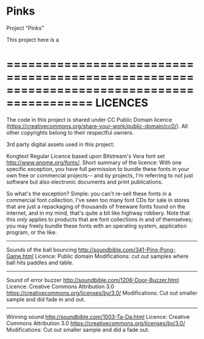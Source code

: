 # Pinks

Project "Pinks"

This project here is a 


==========================================================================================
LICENCES
==========================================================================================

The code in this project is shared under CC Public Domain licence (https://creativecommons.org/share-your-work/public-domain/cc0/). All other copyrights belong to their respectful owners.

3rd party digital assets used in this project:

Kongtext Regular
Licence based upon Bitstream's Vera font set <http://www.gnome.org/fonts/>.
Short summary of the licence:
With one specific exception, you have full permission to bundle these fonts in your own free or commercial projects-- and by projects, I'm referring to not just software but also electronic documents and print publications.

So what's the exception? Simple: you can't re-sell these fonts in a commercial font collection. I've seen too many font CDs for sale in stores that are just a repackaging of thousands of freeware fonts found on the internet, and in my mind, that's quite a bit like highway robbery. Note that this *only* applies to products that are font collections in and of themselves; you may freely bundle these fonts with an operating system, application program, or the like. 

***************************************

Sounds of the ball bouncing 
<http://soundbible.com/341-Ping-Pong-Game.html>
Licence: Public domain
Modifications: cut out samples where ball hits paddles and table.

***************************************

Sound of error buzzer
<http://soundbible.com/1206-Door-Buzzer.html>
Licence: Creative Commons Attribution 3.0
https://creativecommons.org/licenses/by/3.0/
Modifications: Cut out smaller sample and did fade in and out.

***************************************

Winning sound 
<http://soundbible.com/1003-Ta-Da.html>
Licence: Creative Commons Attribution 3.0
https://creativecommons.org/licenses/by/3.0/
Modifications: Cut out smaller sample and did a fade out.